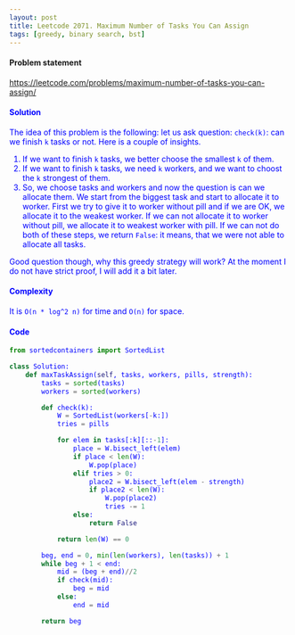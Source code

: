 ```yaml
---
layout: post
title: Leetcode 2071. Maximum Number of Tasks You Can Assign
tags: [greedy, binary search, bst]
---
```


#### Problem statement

<a href="https://leetcode.com/problems/maximum-number-of-tasks-you-can-assign/"> <font color = blue>https://leetcode.com/problems/maximum-number-of-tasks-you-can-assign/

#### Solution
The idea of this problem is the following: let us ask question: `check(k)`: can we finish `k` tasks or not. Here is a couple of insights.

1. If we want to finish `k` tasks, we better choose the smallest `k` of them.
2. If we want to finish `k` tasks, we need `k` workers, and we want to choost the `k` strongest of them.
3. So, we choose tasks and workers and now the question is can we allocate them. We start from the biggest task and start to allocate it to worker. First we try to give it to worker without pill and if we are OK, we allocate it to the weakest worker. If we can not allocate it to worker without pill, we allocate it to weakest worker with pill. If we can not do both of these steps, we return `False`: it means, that we were not able to allocate all tasks.

Good question though, why this greedy strategy will work? At the moment I do not have strict proof, I will add it a bit later.

#### Complexity
It is `O(n * log^2 n)` for time and `O(n)` for space.

#### Code
```python
from sortedcontainers import SortedList

class Solution:
    def maxTaskAssign(self, tasks, workers, pills, strength):
        tasks = sorted(tasks)
        workers = sorted(workers)

        def check(k):
            W = SortedList(workers[-k:])
            tries = pills

            for elem in tasks[:k][::-1]:
                place = W.bisect_left(elem)
                if place < len(W):
                    W.pop(place)
                elif tries > 0:
                    place2 = W.bisect_left(elem - strength)
                    if place2 < len(W):
                        W.pop(place2)
                        tries -= 1
                else:
                    return False

            return len(W) == 0

        beg, end = 0, min(len(workers), len(tasks)) + 1
        while beg + 1 < end:
            mid = (beg + end)//2
            if check(mid):
                beg = mid
            else:
                end = mid

        return beg
```